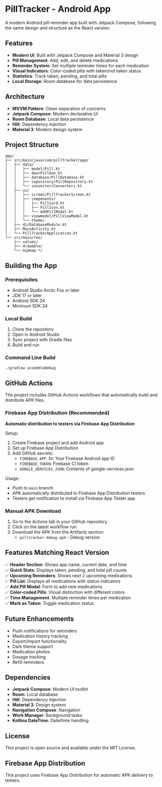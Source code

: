 # PillTracker - Android App

A modern Android pill reminder app built with Jetpack Compose, following the same design and structure as the React version.

## Features

- **Modern UI**: Built with Jetpack Compose and Material 3 design
- **Pill Management**: Add, edit, and delete medications
- **Reminder System**: Set multiple reminder times for each medication
- **Visual Indicators**: Color-coded pills with taken/not taken status
- **Statistics**: Track taken, pending, and total pills
- **Local Storage**: Room database for data persistence

## Architecture

- **MVVM Pattern**: Clean separation of concerns
- **Jetpack Compose**: Modern declarative UI
- **Room Database**: Local data persistence
- **Hilt**: Dependency injection
- **Material 3**: Modern design system

## Project Structure

```
app/
├── src/main/java/com/pilltracker/app/
│   ├── data/
│   │   ├── model/Pill.kt
│   │   ├── dao/PillDao.kt
│   │   ├── database/PillDatabase.kt
│   │   ├── repository/PillRepository.kt
│   │   └── converter/Converters.kt
│   ├── ui/
│   │   ├── screen/PillTrackerScreen.kt
│   │   ├── components/
│   │   │   ├── PillCard.kt
│   │   │   ├── PillIcon.kt
│   │   │   └── AddPillModal.kt
│   │   ├── viewmodel/PillViewModel.kt
│   │   └── theme/
│   ├── di/DatabaseModule.kt
│   ├── MainActivity.kt
│   └── PillTrackerApplication.kt
└── src/main/res/
    ├── values/
    ├── drawable/
    └── mipmap-*/
```

## Building the App

### Prerequisites

- Android Studio Arctic Fox or later
- JDK 17 or later
- Android SDK 34
- Minimum SDK 24

### Local Build

1. Clone the repository
2. Open in Android Studio
3. Sync project with Gradle files
4. Build and run

### Command Line Build

```bash
./gradlew assembleDebug
```

## GitHub Actions

The project includes GitHub Actions workflows that automatically build and distribute APK files.

### Firebase App Distribution (Recommended)

**Automatic distribution to testers via Firebase App Distribution**

Setup:
1. Create Firebase project and add Android app
2. Set up Firebase App Distribution
3. Add GitHub secrets:
   - `FIREBASE_APP_ID`: Your Firebase Android app ID
   - `FIREBASE_TOKEN`: Firebase CI token
   - `GOOGLE_SERVICES_JSON`: Contents of google-services.json

Usage:
- Push to `main` branch
- APK automatically distributed to Firebase App Distribution testers
- Testers get notification to install via Firebase App Tester app

### Manual APK Download

1. Go to the Actions tab in your GitHub repository
2. Click on the latest workflow run
3. Download the APK from the Artifacts section:
   - `pilltracker-debug-apk` - Debug version

## Features Matching React Version

✅ **Header Section**: Shows app name, current date, and time  
✅ **Quick Stats**: Displays taken, pending, and total pill counts  
✅ **Upcoming Reminders**: Shows next 2 upcoming medications  
✅ **Pill List**: Displays all medications with status indicators  
✅ **Add Pill Modal**: Form to add new medications  
✅ **Color-coded Pills**: Visual distinction with different colors  
✅ **Time Management**: Multiple reminder times per medication  
✅ **Mark as Taken**: Toggle medication status  

## Future Enhancements

- Push notifications for reminders
- Medication history tracking
- Export/import functionality
- Dark theme support
- Medication photos
- Dosage tracking
- Refill reminders

## Dependencies

- **Jetpack Compose**: Modern UI toolkit
- **Room**: Local database
- **Hilt**: Dependency injection
- **Material 3**: Design system
- **Navigation Compose**: Navigation
- **Work Manager**: Background tasks
- **Kotlinx DateTime**: Date/time handling

## License

This project is open source and available under the MIT License.

## Firebase App Distribution

This project uses Firebase App Distribution for automatic APK delivery to testers.

